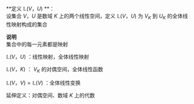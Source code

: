 **定义 $\mathbb L(V，U)$ **：  
设集合 $V，U$ 是数域 $K$ 上的两个线性空间，定义 $\mathbb L(V，U)$ 为 $V_K$ 到 $U_K$ 的全体线性映射构成的集合  
  
**说明**  
集合中的每一元素都是映射  
  
$\mathbb L(V，U)$ ：线性映射，全体线性映射  
  
$\mathbb L(V，K)$ ： $V_K$ 的对偶空间，全体线性函数  
  
$\mathbb L(V，V)=\mathbb L(V)$ ：全体线性变换  
  
延伸定义：对偶空间、数域 $K$ 上的代数  
